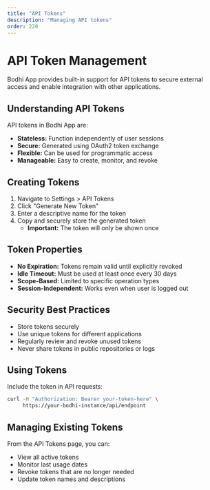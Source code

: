 ```yaml
---
title: "API Tokens"
description: "Managing API tokens"
order: 220
---
```


# API Token Management

Bodhi App provides built-in support for API tokens to secure external access and enable integration with other applications.

## Understanding API Tokens

API tokens in Bodhi App are:
- **Stateless:** Function independently of user sessions
- **Secure:** Generated using OAuth2 token exchange
- **Flexible:** Can be used for programmatic access
- **Manageable:** Easy to create, monitor, and revoke

## Creating Tokens

1. Navigate to Settings > API Tokens
2. Click "Generate New Token"
3. Enter a descriptive name for the token
4. Copy and securely store the generated token
   - **Important:** The token will only be shown once

## Token Properties

- **No Expiration:** Tokens remain valid until explicitly revoked
- **Idle Timeout:** Must be used at least once every 30 days
- **Scope-Based:** Limited to specific operation types
- **Session-Independent:** Works even when user is logged out

## Security Best Practices

- Store tokens securely
- Use unique tokens for different applications
- Regularly review and revoke unused tokens
- Never share tokens in public repositories or logs

## Using Tokens

Include the token in API requests:

```bash
curl -H "Authorization: Bearer your-token-here" \
     https://your-bodhi-instance/api/endpoint
```

## Managing Existing Tokens

From the API Tokens page, you can:
- View all active tokens
- Monitor last usage dates
- Revoke tokens that are no longer needed
- Update token names and descriptions 